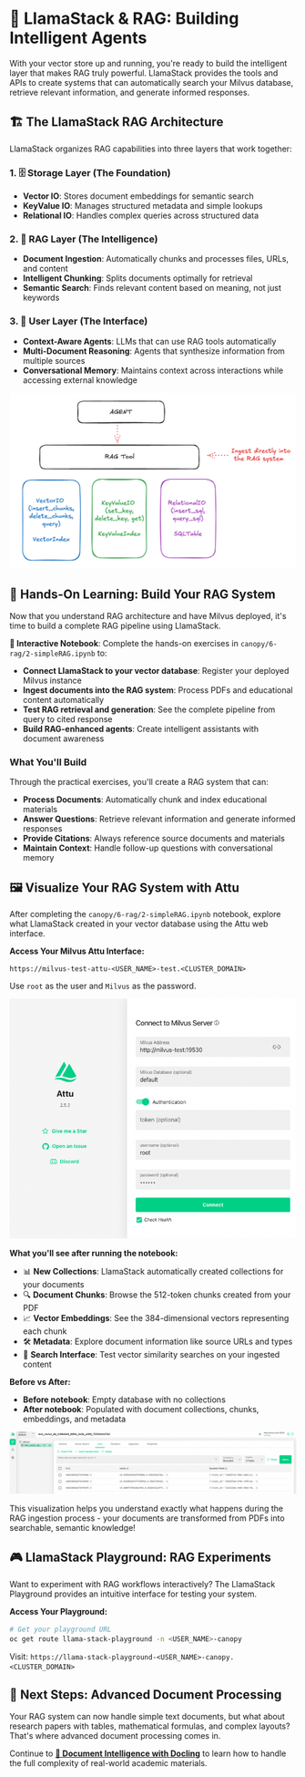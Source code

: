 # 🦙 LlamaStack & RAG: Building Intelligent Agents

With your vector store up and running, you're ready to build the intelligent layer that makes RAG truly powerful. LlamaStack provides the tools and APIs to create systems that can automatically search your Milvus database, retrieve relevant information, and generate informed responses.

## 🏗️ The LlamaStack RAG Architecture

LlamaStack organizes RAG capabilities into three layers that work together:

### 1. 🗄️ Storage Layer (The Foundation)
- **Vector IO**: Stores document embeddings for semantic search
- **KeyValue IO**: Manages structured metadata and simple lookups  
- **Relational IO**: Handles complex queries across structured data

### 2. 🔧 RAG Layer (The Intelligence)
- **Document Ingestion**: Automatically chunks and processes files, URLs, and content
- **Intelligent Chunking**: Splits documents optimally for retrieval
- **Semantic Search**: Finds relevant content based on meaning, not just keywords

### 3. 🤖 User Layer (The Interface)
- **Context-Aware Agents**: LLMs that can use RAG tools automatically
- **Multi-Document Reasoning**: Agents that synthesize information from multiple sources
- **Conversational Memory**: Maintains context across interactions while accessing external knowledge

![LLS RAG Architecture Diagram](images/rag2.png)

## 🧪 Hands-On Learning: Build Your RAG System

Now that you understand RAG architecture and have Milvus deployed, it's time to build a complete RAG pipeline using LlamaStack.

**📓 Interactive Notebook**: Complete the hands-on exercises in `canopy/6-rag/2-simpleRAG.ipynb` to:

- **Connect LlamaStack to your vector database**: Register your deployed Milvus instance
- **Ingest documents into the RAG system**: Process PDFs and educational content automatically
- **Test RAG retrieval and generation**: See the complete pipeline from query to cited response
- **Build RAG-enhanced agents**: Create intelligent assistants with document awareness

### What You'll Build

Through the practical exercises, you'll create a RAG system that can:

- **Process Documents**: Automatically chunk and index educational materials
- **Answer Questions**: Retrieve relevant information and generate informed responses  
- **Provide Citations**: Always reference source documents and materials
- **Maintain Context**: Handle follow-up questions with conversational memory

## 🖼️ Visualize Your RAG System with Attu

After completing the `canopy/6-rag/2-simpleRAG.ipynb` notebook, explore what LlamaStack created in your vector database using the Attu web interface.

**Access Your Milvus Attu Interface:**
```
https://milvus-test-attu-<USER_NAME>-test.<CLUSTER_DOMAIN>
```

Use `root` as the user and `Milvus` as the password.

![LLS RAG Architecture Diagram](images/rag7.png ':size=60%')

**What you'll see after running the notebook:**
- 📊 **New Collections**: LlamaStack automatically created collections for your documents
- 🔍 **Document Chunks**: Browse the 512-token chunks created from your PDF
- 📈 **Vector Embeddings**: See the 384-dimensional vectors representing each chunk
- 🛠️ **Metadata**: Explore document information like source URLs and types
- 🔎 **Search Interface**: Test vector similarity searches on your ingested content

**Before vs After:**
- **Before notebook**: Empty database with no collections
- **After notebook**: Populated with document collections, chunks, embeddings, and metadata

![LLS RAG Architecture Diagram](images/rag8.png)

This visualization helps you understand exactly what happens during the RAG ingestion process - your documents are transformed from PDFs into searchable, semantic knowledge!

## 🎮 LlamaStack Playground: RAG Experiments

Want to experiment with RAG workflows interactively? The LlamaStack Playground provides an intuitive interface for testing your system.

**Access Your Playground:**
```bash
# Get your playground URL
oc get route llama-stack-playground -n <USER_NAME>-canopy
```

Visit: `https://llama-stack-playground-<USER_NAME>-canopy.<CLUSTER_DOMAIN>`

## 🎯 Next Steps: Advanced Document Processing

Your RAG system can now handle simple text documents, but what about research papers with tables, mathematical formulas, and complex layouts? That's where advanced document processing comes in.

Continue to **[🐣 Document Intelligence with Docling](4-docling.md)** to learn how to handle the full complexity of real-world academic materials.